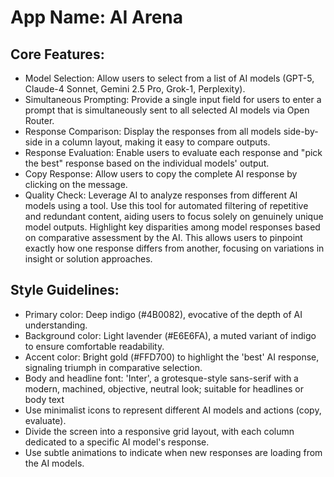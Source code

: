 # **App Name**: AI Arena

## Core Features:

- Model Selection: Allow users to select from a list of AI models (GPT-5, Claude-4 Sonnet, Gemini 2.5 Pro, Grok-1, Perplexity).
- Simultaneous Prompting: Provide a single input field for users to enter a prompt that is simultaneously sent to all selected AI models via Open Router.
- Response Comparison: Display the responses from all models side-by-side in a column layout, making it easy to compare outputs.
- Response Evaluation: Enable users to evaluate each response and "pick the best" response based on the individual models' output.
- Copy Response: Allow users to copy the complete AI response by clicking on the message.
- Quality Check: Leverage AI to analyze responses from different AI models using a tool. Use this tool for automated filtering of repetitive and redundant content, aiding users to focus solely on genuinely unique model outputs. Highlight key disparities among model responses based on comparative assessment by the AI. This allows users to pinpoint exactly how one response differs from another, focusing on variations in insight or solution approaches.

## Style Guidelines:

- Primary color: Deep indigo (#4B0082), evocative of the depth of AI understanding.
- Background color: Light lavender (#E6E6FA), a muted variant of indigo to ensure comfortable readability.
- Accent color: Bright gold (#FFD700) to highlight the 'best' AI response, signaling triumph in comparative selection.
- Body and headline font: 'Inter', a grotesque-style sans-serif with a modern, machined, objective, neutral look; suitable for headlines or body text
- Use minimalist icons to represent different AI models and actions (copy, evaluate).
- Divide the screen into a responsive grid layout, with each column dedicated to a specific AI model's response.
- Use subtle animations to indicate when new responses are loading from the AI models.